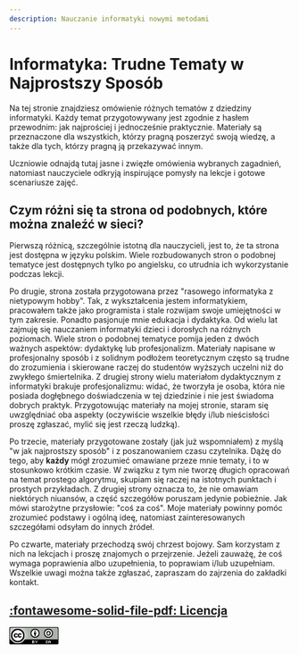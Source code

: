 ```yaml
---
description: Nauczanie informatyki nowymi metodami
---
```


# Informatyka: Trudne Tematy w Najprostszy Sposób

Na tej stronie znajdziesz omówienie różnych tematów z dziedziny informatyki.
Każdy temat przygotowywany jest zgodnie z hasłem przewodnim: jak najprościej i jednocześnie praktycznie.
Materiały są przeznaczone dla wszystkich, którzy pragną poszerzyć swoją wiedzę, a także dla tych, którzy pragną ją przekazywać innym.

Uczniowie odnajdą tutaj jasne i zwięzłe omówienia wybranych zagadnień, natomiast nauczyciele odkryją inspirujące pomysły na lekcje i gotowe scenariusze zajęć.

## Czym różni się ta strona od podobnych, które można znaleźć w sieci?

Pierwszą różnicą, szczególnie istotną dla nauczycieli, jest to, że ta strona jest dostępna w języku polskim. Wiele rozbudowanych stron o podobnej tematyce jest dostępnych tylko po angielsku, co utrudnia ich wykorzystanie podczas lekcji.

Po drugie, strona została przygotowana przez "rasowego informatyka z nietypowym hobby". Tak, z wykształcenia jestem informatykiem, pracowałem także jako programista i stale rozwijam swoje umiejętności w tym zakresie. Ponadto pasjonuje mnie edukacja i dydaktyka. Od wielu lat zajmuję się nauczaniem informatyki dzieci i dorosłych na różnych poziomach. Wiele stron o podobnej tematyce pomija jeden z dwóch ważnych aspektów: dydaktykę lub profesjonalizm. Materiały napisane w profesjonalny sposób i z solidnym podłożem teoretycznym często są trudne do zrozumienia i skierowane raczej do studentów wyższych uczelni niż do zwykłego śmiertelnika. Z drugiej strony wielu materiałom dydaktycznym z informatyki brakuje profesjonalizmu: widać, że tworzyła je osoba, która nie posiada dogłębnego doświadczenia w tej dziedzinie i nie jest świadoma dobrych praktyk. Przygotowując materiały na mojej stronie, staram się uwzględniać oba aspekty (oczywiście wszelkie błędy i/lub nieścisłości proszę zgłaszać, mylić się jest rzeczą ludzką).

Po trzecie, materiały przygotowane zostały (jak już wspomniałem) z myślą "w jak najprostszy sposób" i z poszanowaniem czasu czytelnika. Dążę do tego, aby **każdy** mógł zrozumieć omawiane przeze mnie tematy, i to w stosunkowo krótkim czasie. W związku z tym nie tworzę długich opracowań na temat prostego algorytmu, skupiam się raczej na istotnych punktach i prostych przykładach. Z drugiej strony oznacza to, że nie omawiam niektórych niuansów, a część szczegółów poruszam jedynie pobieżnie. Jak mówi starożytne przysłowie: "coś za coś". Moje materiały powinny pomóc zrozumieć podstawy i ogólną ideę, natomiast zainteresowanych szczegółami odsyłam do innych źródeł.

Po czwarte, materiały przechodzą swój chrzest bojowy. Sam korzystam z nich na lekcjach i proszę znajomych o przejrzenie. Jeżeli zauważę, że coś wymaga poprawienia albo uzupełnienia, to poprawiam i/lub uzupełniam. Wszelkie uwagi można także zgłaszać, zapraszam do zajrzenia do zakładki kontakt.

## [:fontawesome-solid-file-pdf: Licencja](./assets/Licencja.pdf)

![Uznanie autorstwa-Na tych samych warunkach 4.0](./assets/88x31.png)
